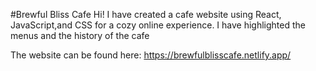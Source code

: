 #Brewful Bliss Cafe
Hi! I have created a cafe website using React, JavaScript,and CSS for a cozy online experience. I have highlighted the menus and the history of the cafe

The website can be found here: https://brewfulblisscafe.netlify.app/